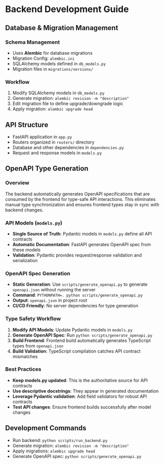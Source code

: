 # Backend Development Guide

## Database & Migration Management

### Schema Management
- Uses **Alembic** for database migrations
- Migration Config: `alembic.ini`
- SQLAlchemy models defined in `db_models.py`
- Migration files in `migrations/versions/`

### Workflow
1. Modify SQLAlchemy models in `db_models.py`
2. Generate migration: `alembic revision -m "description"`
3. Edit migration file to define upgrade/downgrade logic
4. Apply migration: `alembic upgrade head`

## API Structure
- FastAPI application in `app.py`
- Routers organized in `routers/` directory
- Database and other dependencies in `dependencies.py`
- Request and response models in `models.py`

## OpenAPI Type Generation

### Overview
The backend automatically generates OpenAPI specifications that are consumed by the frontend for type-safe API interactions. This eliminates manual type synchronization and ensures frontend types stay in sync with backend changes.

### API Models (`models.py`)
- **Single Source of Truth**: Pydantic models in `models.py` define all API contracts
- **Automatic Documentation**: FastAPI generates OpenAPI spec from these models
- **Validation**: Pydantic provides request/response validation and serialization

### OpenAPI Spec Generation
- **Static Generation**: Use `scripts/generate_openapi.py` to generate `openapi.json` without running the server
- **Command**: `PYTHONPATH=. python scripts/generate_openapi.py`
- **Output**: `openapi.json` in project root
- **CI/CD Friendly**: No server dependencies for type generation

### Type Safety Workflow
1. **Modify API Models**: Update Pydantic models in `models.py`
2. **Generate OpenAPI Spec**: Run `python scripts/generate_openapi.py`
3. **Build Frontend**: Frontend build automatically generates TypeScript types from `openapi.json`
4. **Build Validation**: TypeScript compilation catches API contract mismatches

### Best Practices
- **Keep models.py updated**: This is the authoritative source for API contracts
- **Use descriptive docstrings**: They appear in generated documentation
- **Leverage Pydantic validation**: Add field validators for robust API contracts
- **Test API changes**: Ensure frontend builds successfully after model changes

## Development Commands
- Run backend: `python scripts/run_backend.py`
- Generate migration: `alembic revision -m "description"`
- Apply migrations: `alembic upgrade head`
- Generate OpenAPI spec: `python scripts/generate_openapi.py`
